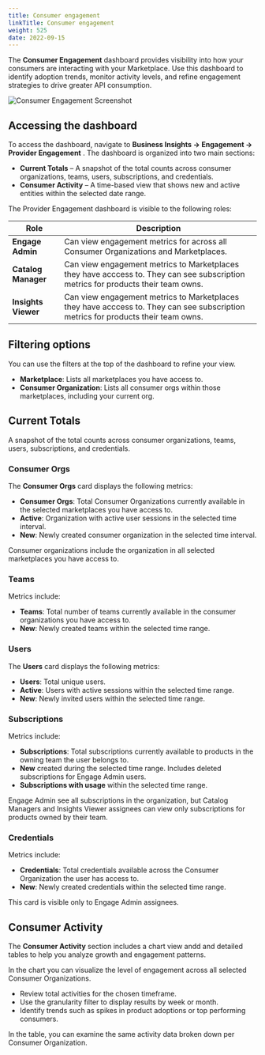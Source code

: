 ```yaml
---
title: Consumer engagement
linkTitle: Consumer engagement
weight: 525
date: 2022-09-15
---
```


The **Consumer Engagement** dashboard provides visibility into how your consumers are interacting with your Marketplace.
Use this dashboard to identify adoption trends, monitor activity levels, and refine engagement strategies to drive greater API consumption.

![Consumer Engagement Screenshot](/static/Images/central/consumer_engagement.png)

## Accessing the dashboard

To access the dashboard, navigate to **Business Insights -> Engagement -> Provider Engagement** .
The dashboard is organized into two main sections:

* **Current Totals** – A snapshot of the total counts across consumer organizations, teams, users, subscriptions, and credentials.
* **Consumer Activity** – A time-based view that shows new and active entities within the selected date range.

The Provider Engagement dashboard is visible to the following roles:

| Role                | Description                                                                                                                                       |
| ------------------------| ------------------------------------------------------------------------------------------------------------------------------------------------- |
| **Engage Admin**    | Can view engagement metrics for across all Consumer Organizations and Marketplaces.       |
| **Catalog Manager** | Can view engagement metrics to Marketplaces they have acccess to. They can see subscription metrics for products their team owns.            |
| **Insights Viewer** |Can view engagement metrics to Marketplaces they have acccess to.  They can see subscription metrics for products their team owns.                           |

## Filtering options

You can use the filters at the top of the dashboard to refine your view.

* **Marketplace**: Lists all marketplaces you have access to.
* **Consumer Organization**: Lists all consumer orgs within those marketplaces, including your current org.

## Current Totals

A snapshot of the total counts across consumer organizations, teams, users, subscriptions, and credentials.

### Consumer Orgs

The **Consumer Orgs** card displays the following metrics:

* **Consumer Orgs**: Total Consumer Organizations currently available in the selected marketplaces you have access to.
* **Active**: Organization with active user sessions in the selected time interval.
* **New**: Newly created consumer organization in the selected time interval.

Consumer organizations include the organization in all selected marketplaces you have access to.

### Teams
   
Metrics include:

* **Teams**: Total number of teams currently available in the consumer organizations you have access to.
* **New**: Newly created teams within the selected time range.

### Users

The **Users** card displays the following metrics:

* **Users**: Total unique users.
* **Active**: Users with active sessions within the selected time range.
* **New**: Newly invited users within the selected time range.

### Subscriptions

Metrics include:

* **Subscriptions**: Total subscriptions currently available to products in the owning team the user belongs to.
* **New** created during the selected time range. Includes deleted subscriptions for Engage Admin users.
* **Subscriptions with usage** within the selected time range.

Engage Admin see all subscriptions in the organization, but Catalog Managers and Insights Viewer assignees can view only subscriptions for products owned by their team.

### Credentials

Metrics include:

* **Credentials**: Total credentials available across the Consumer Organization the user has access to.
* **New**: Newly created credentials within the selected time range.

This card is visible only to Engage Admin assignees.

## Consumer Activity

The **Consumer Activity** section includes a chart view andd and detailed tables to help you analyze growth and engagement patterns.

In the chart you can visualize the level of engagement across all selected Consumer Organizations.

* Review total activities for the chosen timeframe.
* Use the granularity filter to display results by week or month.
* Identify trends such as spikes in product adoptions or top performing consumers.

In the table, you can examine the same activity data broken down per Consumer Organization.

